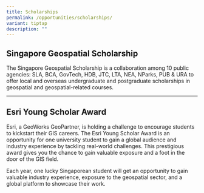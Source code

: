 ```yaml
---
title: Scholarships
permalink: /opportunities/scholarships/
variant: tiptap
description: ""
---
```

<h2>Singapore Geospatial Scholarship</h2><p>The Singapore Geospatial Scholarship is a collaboration among 10 public agencies: SLA, BCA, GovTech, HDB, JTC, LTA, NEA, NParks, PUB &amp; URA to offer local and overseas undergraduate and postgraduate scholarships in geospatial and geospatial-related courses.&nbsp;</p><hr><h2>Esri Young Scholar Award</h2><p>Esri, a GeoWorks GeoPartner, is holding a challenge to encourage students to kickstart their GIS careers. The Esri Young Scholar Award is an opportunity for one university student to gain a global audience and industry experience by tackling real-world challenges. This prestigious award gives you the chance to gain valuable exposure and a foot in the door of the GIS field.</p><p>Each year, one lucky Singaporean student will get an opportunity to gain valuable industry experience, exposure to the geospatial sector, and a global platform to showcase their work.</p>